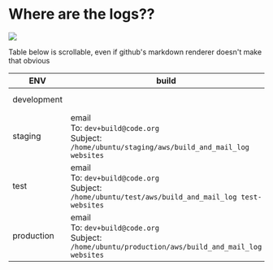 # Where are the logs??

<img src="https://s3.amazonaws.com/uploads.hipchat.com/65395/678893/4WEuCy7El54KBk1/upload.png"/>

Table below is scrollable, even if github's markdown renderer doesn't make that obvious

| ENV         | build                                                                                             | ui tests                                                                                                                             | pegasus server                                                           | dashboard server                                                                 |
|-------------|---------------------------------------------------------------------------------------------------|--------------------------------------------------------------------------------------------------------------------------------------|--------------------------------------------------------------------------|----------------------------------------------------------------------------------|
| development |                                                                                                   | `code-dot-org/dashboard/test/ui/*.log`                                                                                               | in the console window where you ran `./up`                               | code-dot-org/dashboard/development.log                                           |
| staging     | email<br/> To: `dev+build@code.org` <br/>Subject: `/home/ubuntu/staging/aws/build_and_mail_log websites`    |                                                                                                                                      | `ssh ubuntu@staging.code.org` `~/staging/code-dot-org/pegasus/log/*.log` | `ssh ubuntu@staging.code.org` `~/staging/code-dot-org/dashboard/log/staging.log` |
| test        | email <br/> To: `dev+build@code.org` <br/> Subject: `/home/ubuntu/test/aws/build_and_mail_log test-websites`  | `ssh ubuntu@test.code.org`<br/>`~/test/code-dot-org/dashboard/test/ui/*.log`<br/>also on browserstack at https://www.browserstack.com/automate | `ssh ubuntu@test.code.org`<br/> `~/test/code-dot-org/pegasus/log/*.log`       | `ssh ubuntu@test.code.org` <br/>`~/test/code-dot-org/dashboard/log/test.log`          |
| production  | email <br/>To: `dev+build@code.org` <br/>Subject: `/home/ubuntu/production/aws/build_and_mail_log websites` |                                                                                                                                      | on logentries: https://logentries.com                                    | on logentries: https://logentries.com                                            |
